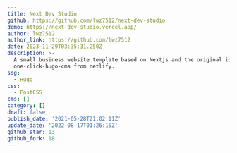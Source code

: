```yaml
---
title: Next Dev Studio
github: https://github.com/lwz7512/next-dev-studio
demo: https://next-dev-studio.vercel.app/
author: lwz7512
author_link: https://github.com/lwz7512
date: 2023-11-29T03:35:31.250Z
description: >-
  A small business website template based on Nextjs and the original idea of
  one-click-hugo-cms from netlify.
ssg:
  - Hugo
css:
  - PostCSS
cms: []
category: []
draft: false
publish_date: '2021-05-28T21:02:11Z'
update_date: '2022-08-17T01:26:16Z'
github_star: 13
github_fork: 18
---
```

